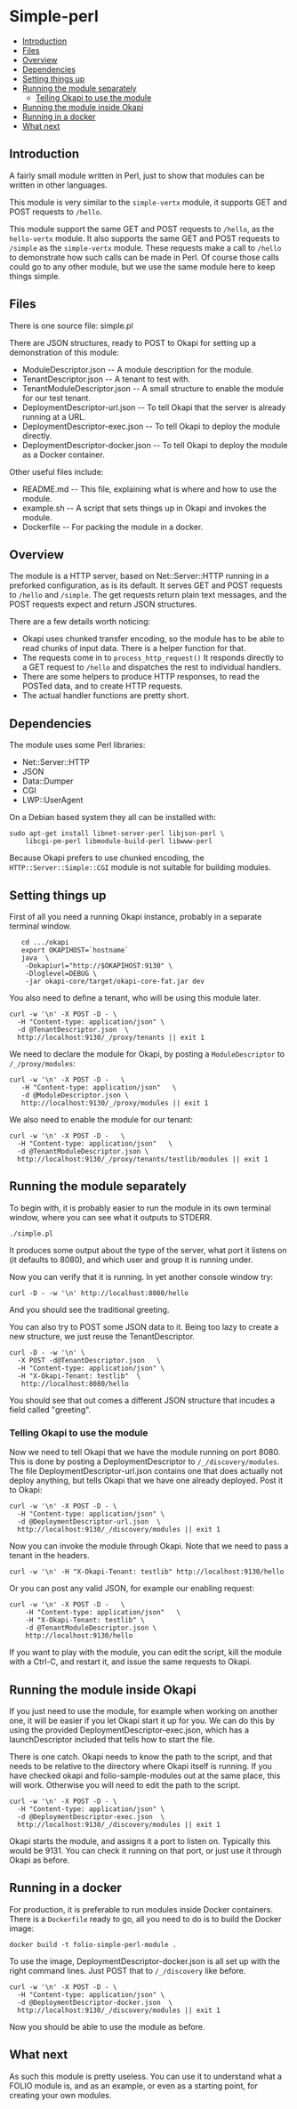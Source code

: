 # Simple-perl

<!-- ../../okapi/doc/md2toc -l 2 -h 4 README.md -->
* [Introduction](#introduction)
* [Files](#files)
* [Overview](#overview)
* [Dependencies](#dependencies)
* [Setting things up](#setting-things-up)
* [Running the module separately](#running-the-module-separately)
    * [Telling Okapi to use the module](#telling-okapi-to-use-the-module)
* [Running the module inside Okapi](#running-the-module-inside-okapi)
* [Running in a docker](#running-in-a-docker)
* [What next](#what-next)

## Introduction

A fairly small module written in Perl, just to show that modules can be
written in other languages.

This module is very similar to the `simple-vertx` module, it supports GET and
POST requests to `/hello`.

This module support the same GET and POST requests to `/hello`, as the
`hello-vertx` module. It also supports the same GET and POST requests to
`/simple` as the `simple-vertx` module. These requests make a call to `/hello`
to demonstrate how such calls can be made in Perl. Of course those calls could
go to any other module, but we use the same module here to keep things simple.



## Files

There is one source file: simple.pl

There are JSON structures, ready to POST to Okapi for setting up a demonstration
of this module:

 - ModuleDescriptor.json -- A module description for the module.
 - TenantDescriptor.json -- A tenant to test with.
 - TenantModuleDescriptor.json -- A small structure to enable the module for our test tenant.
 - DeploymentDescriptor-url.json -- To tell Okapi that the server is already running at a URL.
 - DeploymentDescriptor-exec.json -- To tell Okapi to deploy the module directly.
 - DeploymentDescriptor-docker.json -- To tell Okapi to deploy the module as a Docker container.

Other useful files include:
 - README.md -- This file, explaining what is where and how to use the module.
 - example.sh -- A script that sets things up in Okapi and invokes the module.
 - Dockerfile -- For packing the module in a docker.

## Overview

The module is a HTTP server, based on Net::Server::HTTP running in a preforked
configuration, as is its default. It serves GET and POST requests to `/hello`
and `/simple`. The get requests return plain text messages, and the POST
requests expect and return JSON structures.

There are a few details worth noticing:

* Okapi uses chunked transfer encoding, so the module has to be able to read
chunks of input data. There is a helper function for that.
* The requests come in to `process_http_request()` It responds directly to
a GET request to `/hello` and dispatches the rest to individual handlers.
* There are some helpers to produce HTTP responses, to read the POSTed data,
and to create HTTP requests.
* The actual handler functions are pretty short.


## Dependencies

The module uses some Perl libraries:
  * Net::Server::HTTP
  * JSON
  * Data::Dumper
  * CGI
  * LWP::UserAgent

On a Debian based system they all can be installed with:
```
sudo apt-get install libnet-server-perl libjson-perl \
    libcgi-pm-perl libmodule-build-perl libwww-perl
```
<!-- TODO - How to install the perl modules on other platforms, like Windows -->
Because Okapi prefers to use chunked encoding, the `HTTP::Server::Simple::CGI`
module is not suitable for building modules.


## Setting things up

First of all you need a running Okapi instance, probably in a separate terminal
window.
<!-- Omitted, until the module will actually do a callback to Okapi!
There is one catch, Okapi needs to tell the modules how to contact it
back. Since the module run in a docker container, it can not refer to Okapi
by its default address at `localhost` as that would refer to the thing inside
the docker container. Instead we need to use the correct machine name. -->

```
   cd .../okapi
   export OKAPIHOST=`hostname`
   java  \
    -Dokapiurl="http://$OKAPIHOST:9130" \
    -Dloglevel=DEBUG \
    -jar okapi-core/target/okapi-core-fat.jar dev
```

You also need to define a tenant, who will be using this module later.

```
curl -w '\n' -X POST -D - \
  -H "Content-type: application/json" \
  -d @TenantDescriptor.json  \
  http://localhost:9130/_/proxy/tenants || exit 1
```

We need to declare the module for Okapi, by posting a `ModuleDescriptor` to
`/_/proxy/modules`:

```
curl -w '\n' -X POST -D -   \
   -H "Content-type: application/json"   \
   -d @ModuleDescriptor.json \
   http://localhost:9130/_/proxy/modules || exit 1
```

We also need to enable the module for our tenant:

```
curl -w '\n' -X POST -D -   \
  -H "Content-type: application/json"   \
  -d @TenantModuleDescriptor.json \
  http://localhost:9130/_/proxy/tenants/testlib/modules || exit 1
```

## Running the module separately

To begin with, it is probably easier to run the module in its own terminal
window, where you can see what it outputs to STDERR.

```
./simple.pl
```

It produces some output about the type of the server, what port it listens on
(it defaults to 8080), and which user and group it is running under.

Now you can verify that it is running. In yet another console window try:

```
curl -D - -w '\n' http://localhost:8080/hello
```

And you should see the traditional greeting.

You can also try to POST some JSON data to it. Being too lazy to create a new
structure, we just reuse the TenantDescriptor.

```
curl -D - -w '\n' \
  -X POST -d@TenantDescriptor.json   \
  -H "Content-type: application/json" \
  -H "X-Okapi-Tenant: testlib"  \
   http://localhost:8080/hello
```

You should see that out comes a different JSON structure that incudes a field
called "greeting".

### Telling Okapi to use the module

Now we need to tell Okapi that we have the module running on port 8080. This is
done by posting a DeploymentDescriptor to `/_/discovery/modules`. The file
DeploymentDescriptor-url.json contains one that does actually not deploy anything,
but tells Okapi that we have one already deployed. Post it to Okapi:

```
curl -w '\n' -X POST -D - \
  -H "Content-type: application/json" \
  -d @DeploymentDescriptor-url.json  \
  http://localhost:9130/_/discovery/modules || exit 1
```

Now you can invoke the module through Okapi. Note that we need to pass a tenant
in the headers.

```
curl -w '\n' -H "X-Okapi-Tenant: testlib" http://localhost:9130/hello
```

Or you can post any valid JSON, for example our enabling request:

```
curl -w '\n' -X POST -D -   \
    -H "Content-type: application/json"   \
    -H "X-Okapi-Tenant: testlib" \
    -d @TenantModuleDescriptor.json \
    http://localhost:9130/hello
```

If you want to play with the module, you can edit the script, kill the module
with a Ctrl-C, and restart it, and issue the same requests to Okapi.

## Running the module inside Okapi

If you just need to use the module, for example when working on another one,
it will be easier if you let Okapi start it up for you.  We can do this by
using the provided DeploymentDescriptor-exec.json, which has a launchDescriptor
included that tells how to start the file.

There is one catch. Okapi needs to know the path to the script, and that needs
to be relative to the directory where Okapi itself is running. If you have
checked okapi and folio-sample-modules out at the same place, this will work.
Otherwise you will need to edit the path to the script.

```
curl -w '\n' -X POST -D - \
  -H "Content-type: application/json" \
  -d @DeploymentDescriptor-exec.json  \
  http://localhost:9130/_/discovery/modules || exit 1
```

Okapi starts the module, and assigns it a port to listen on. Typically this
would be 9131. You can check it running on that port, or just use it through
Okapi as before.

## Running in a docker

For production, it is preferable to run modules inside Docker containers.
There is a `Dockerfile` ready to go, all you need to do is to build the
Docker image:

```
docker build -t folio-simple-perl-module .
```

To use the image, DeploymentDescriptor-docker.json is all set up with the right
command lines. Just POST that to `/_/discovery` like before.

```
curl -w '\n' -X POST -D - \
  -H "Content-type: application/json" \
  -d @DeploymentDescriptor-docker.json  \
  http://localhost:9130/_/discovery/modules || exit 1
```

Now you should be able to use the module as before.

## What next

As such this module is pretty useless. You can use it to understand what a FOLIO
module is, and as an example, or even as a starting point, for creating your own
modules.
